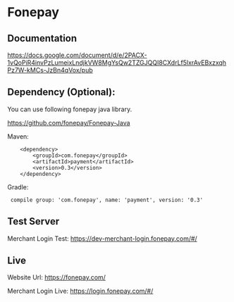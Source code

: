 # Fonepay

## Documentation

https://docs.google.com/document/d/e/2PACX-1vQoPiR4invPzLumeixLndjkVW8MgYsQw2TZGJQQI8CXdrLf5lxrAvEBxzxqhPz7W-kMCs-JzBn4qVox/pub

## Dependency (Optional):

You can use following fonepay java library.

https://github.com/fonepay/Fonepay-Java

   Maven:
    
        <dependency>
            <groupId>com.fonepay</groupId>
            <artifactId>payment</artifactId>
            <version>0.3</version>
        </dependency>
        
   Gradle:
     
     compile group: 'com.fonepay', name: 'payment', version: '0.3'

## Test Server

Merchant Login Test: https://dev-merchant-login.fonepay.com/#/
     
## Live

Website Url: https://fonepay.com/

Merchant Login Live: https://login.fonepay.com/#/